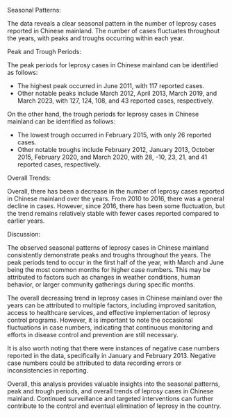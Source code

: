 Seasonal Patterns:

The data reveals a clear seasonal pattern in the number of leprosy cases reported in Chinese mainland. The number of cases fluctuates throughout the years, with peaks and troughs occurring within each year.

Peak and Trough Periods:

The peak periods for leprosy cases in Chinese mainland can be identified as follows:

- The highest peak occurred in June 2011, with 117 reported cases.
- Other notable peaks include March 2012, April 2013, March 2019, and March 2023, with 127, 124, 108, and 43 reported cases, respectively.

On the other hand, the trough periods for leprosy cases in Chinese mainland can be identified as follows:

- The lowest trough occurred in February 2015, with only 26 reported cases.
- Other notable troughs include February 2012, January 2013, October 2015, February 2020, and March 2020, with 28, -10, 23, 21, and 41 reported cases, respectively.

Overall Trends:

Overall, there has been a decrease in the number of leprosy cases reported in Chinese mainland over the years. From 2010 to 2016, there was a general decline in cases. However, since 2016, there has been some fluctuation, but the trend remains relatively stable with fewer cases reported compared to earlier years.

Discussion:

The observed seasonal patterns of leprosy cases in Chinese mainland consistently demonstrate peaks and troughs throughout the years. The peak periods tend to occur in the first half of the year, with March and June being the most common months for higher case numbers. This may be attributed to factors such as changes in weather conditions, human behavior, or larger community gatherings during specific months.

The overall decreasing trend in leprosy cases in Chinese mainland over the years can be attributed to multiple factors, including improved sanitation, access to healthcare services, and effective implementation of leprosy control programs. However, it is important to note the occasional fluctuations in case numbers, indicating that continuous monitoring and efforts in disease control and prevention are still necessary.

It is also worth noting that there were instances of negative case numbers reported in the data, specifically in January and February 2013. Negative case numbers could be attributed to data recording errors or inconsistencies in reporting.

Overall, this analysis provides valuable insights into the seasonal patterns, peak and trough periods, and overall trends of leprosy cases in Chinese mainland. Continued surveillance and targeted interventions can further contribute to the control and eventual elimination of leprosy in the country.
